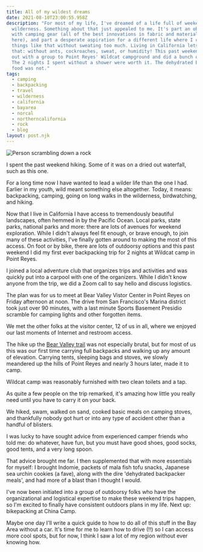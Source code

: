 ```yaml
---
title: All of my wildest dreams
date: 2021-08-10T23:00:55.958Z
description: "For most of my life, I've dreamed of a life full of weekend
  wilderness. Something about that just appealed to me. It's part an obsession
  with camping gear (all of the best innovations in fabric and materials exist
  here), and part a desperate aspiration for a different life where I could do
  things like that without sweating too much. Living in California lets me do
  that: without ants, cockroaches, sweat, or humidity! This past weekend, I went
  out with a group to Point Reyes' Wildcat campground and did a bunch of trails.
  The 2 nights I spent without a shower were worth it. The dehydrated backpacker
  food was not."
tags:
  - camping
  - backpacking
  - travel
  - wilderness
  - california
  - bayarea
  - norcal
  - northerncalifornia
  - rock
  - blog
layout: post.njk
---
```

![Person scrambling down a rock](/img/pointreyes-rockscramble.jpg "Scrambling down Alamere Falls (which is now dry) on the rock face") 

I spent the past weekend hiking. Some of it was on a dried out waterfall, such as this one.

For a long time now I have wanted to lead a wilder life than the one I had. Earlier in my youth, wild meant something else altogether. Today, it means: backpacking, camping, going on long walks in the wilderness, birdwatching, and hiking.

Now that I live in California I have access to tremendously beautiful landscapes, often hemmed in by the Pacific Ocean. Local parks, state parks, national parks and more: there are lots of avenues for weekend exploration. While I didn't always feel fit enough, or brave enough, to join many of these activities, I've finally gotten around to making the most of this access. On foot or by bike, there are lots of outdoorsy options and this past weekend I did my first ever backpacking trip for 2 nights at Wildcat camp in Point Reyes.

I joined a local adventure club that organizes trips and activities and was quickly put into a carpool with one of the organizers. While I didn't know anyone from the trip, we did a Zoom call to say hello and discuss logistics.

The plan was for us to meet at Bear Valley Vistor Center in Point Reyes on Friday afternoon at noon. The drive from San Francisco's Marina district took just over 90 minutes, with a last minute Sports Basement Presidio scramble for camping lights and other forgotten items.

We met the other folks at the visitor center, 12 of us in all, where we enjoyed our last moments of Internet and restroom access. 

The hike up the [Bear Valley trail](https://www.alltrails.com/explore/trail/us/california/alamere-falls-and-wildcat-camp-via-bear-valley-trail) was not especially brutal, but for most of us this was our first time carrying full backpacks and walking up any amount of elevation. Carrying tents, sleeping bags and stoves, we slowly meandered up the hills of Point Reyes and nearly 3 hours later, made it to camp.

Wildcat camp was reasonably furnished with two clean toilets and a tap. 

As quite a few people on the trip remarked, it's amazing how little you really need until you have to carry it on your back.

We hiked, swam, walked on sand, cooked basic meals on camping stoves, and thankfully nobody got hurt or into any type of accident other than a handful of blisters.

I was lucky to have sought advice from experienced camper friends who told me: do whatever, have fun, but you must have good shoes, good socks, good tents, and a very long spoon.

That advice brought me far. I then supplemented that with more essentials for myself: I brought Indomie, packets of mala fish tofu snacks, Japanese sea urchin cookies (a fave), along with the dire 'dehydrated backpacker meals', and had more of a blast than I thought I would.

I've now been initiated into a group of outdoorsy folks who have the organizational and logistical expertise to make these weekend trips happen, so I'm excited to finally have consistent outdoors plans in my life. Next up: bikepacking at China Camp. 

Maybe one day I'll write a quick guide to how to do all of this stuff in the Bay Area without a car. It's time for me to learn how to drive (!!) so I can access more cool spots, but for now, I think I saw a lot of my region without ever knowing how.